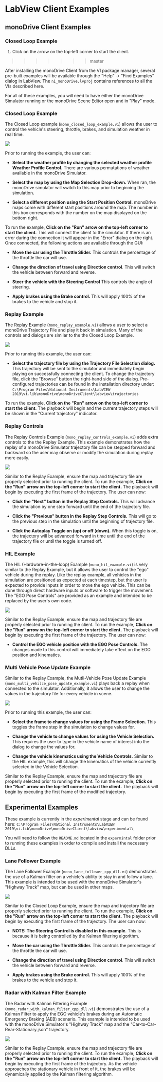 # LabView Client Examples

## monoDrive Client Examples

### Closed Loop Example

1. Click on the arrow on the top&#x2011;left corner to start the client.
>>>>>>> master

After installing the monoDrive Client from the VI package manager, several
pre-built examples will be available through the "Help" -> "Find Examples" 
dialog in LabView. The `ni_monoDrive.lvproj` contains references to all the VIs 
described here.

For all of these examples, you will need to have either the monoDrive Simulator
running or the monoDrive Scene Editor open and in "Play" mode.

### Closed Loop Example

The Closed Loop example (`mono_closed_loop_example.vi`) allows the user to 
control the vehicle's steering, throttle, brakes, and simulation weather in 
real time. 

<div class="img_container">
    <img class='wide_img' src="../imgs/CL_example.png" />
</div>

Prior to running the example, the user can:

* **Select the weather profile by changing the selected weather profile 
Weather Profile Control.** There are various permutations of weather available 
in the monoDrive Simulator. 

* **Select the map by using the Map Selection Drop-down.** When ran, the 
monoDrive simulator will switch to this map prior to beginning the simulation.

* **Select a different position using the Start Position Control.** monoDrive 
maps come with different start positions around the map. The number in 
this box corresponds with the number on the map displayed on the bottom right.

To run the example, **Click on the "Run" arrow on the top-left corner 
to start the client.** This will connect the client to the simulator. If there 
is an error during the connection it will appear in the "Error" dialog on the 
right. Once connected, the following actions are available through the GUI:

* **Move the car using the Throttle Slider.** This controls the percentage of 
the throttle the car will use.

* **Change the direction of travel using Direction control.** This will switch 
the vehicle between forward and reverse.

* **Steer the vehicle with the Steering Control** This controls the angle of 
steering.

* **Apply brakes using the Brake control.** This will apply 100% of the brakes 
to the vehicle and stop it.

### Replay Example

The Replay Example (`mono_replay_example.vi`) allows a user to select a 
monoDrive Trajectory File and play it back in simulation. Many of the controls 
and dialogs are similar to the the Closed Loop Example. 

<div class="img_container">
    <img class='wide_img' src="../imgs/replay_example.png"/>
</div>

Prior to running this example, the user can: 

* **Select the trajectory file by using the Trajectory File Selection dialog.** 
This trajectory will be sent to the simulator and immediately begin playing on 
successfully connecting the client. To change the trajectory file, click the 
"Browse" button the right-hand side of the dialog. Pre-configured trajectories 
can be found in the installation directory under: 
`C:\Program Files\National Instruments\LabVIEW 2019\vi.lib\monoDrive\monoDriveClient\labview\trajectories`

To run the example, **Click on the "Run" arrow on the top-left corner 
to start the client.** The playback will begin and the current trajectory steps
will be shown in the "Current trajectory" indicator.

### Replay Controls

The Replay Controls Example (`mono_replay_controls_example.vi`) adds extra
controls to the the Replay Example. This example demonstrates how the replay
of a monoDrive Simulator trajectory file can be stepped forward and backward
so the user may observe or modify the simulation during replay more easily.

<div class="img_container">
    <img class='wide_img' src="../imgs/replay_controls.png"/>
</div>

Similar to the Replay Example, ensure the map and trajectory file are properly 
selected prior to running the client. To run the example, **Click on the "Run" 
arrow on the top-left corner to start the client.** The playback will begin by
executing the first frame of the trajectory. The user can now:

* **Click the "Next" button in the Replay Step Controls.** This will advance the 
simulation by one step forward until the end of the trajectory file.

* **Click the "Previous" button in the Replay Step Controls.** This will go to
the previous step in the simulation until the beginning of trajectory file.

* **Click the Autoplay Toggle on (up) or off (down).** When this toggle is on, 
the trajectory will be advanced forward in time until the end of the trajectory 
file or until the toggle is turned off.

### HIL Example

The HIL (Hardware-in-the-loop) Example (`mono_hil_example.vi`) is very similar
to the Replay Example, but it allows the user to control the "ego" vehicle
during the replay. Like the replay example, all vehicles in the simulation
are positioned as expected at each timestep, but the user is expected to provide
inputs in order to move the ego vehicle. This can be done through direct 
hardware inputs or software to trigger the movement. The "EGO Pose Controls" are
provided as an example and intended to be replaced by the user's own code.

<div class="img_container">
    <img class='wide_img' src="../imgs/hil_example.png"/>
</div>

Similar to the Replay Example, ensure the map and trajectory file are properly 
selected prior to running the client. To run the example, **Click on the "Run" 
arrow on the top-left corner to start the client.** The playback will begin by
executing the first frame of the trajectory. The user can now:

* **Control the EGO vehicle position with the EGO Pose Controls.** The changes 
made to this control will immediately take effect on the EGO position and 
kinematics.

### Multi Vehicle Pose Update Example

Similar to the Replay Example, the Mutli-Vehicle Pose Update Example 
(`mono_multi_vehilce_pose_update_example.vi`) plays back a replay when connected 
to the simulator. Additionally, it allows the user to change the values in
the trajectory file for every vehicle in scene.

<div class="img_container">
    <img class='wide_img' src="../imgs/multi_vehicle.png"/>
</div>

Prior to running this example, the user can: 

* **Select the frame to change values for using the Frame Selection.** This 
toggles the frame step in the simulation to change values for.

* **Change the vehicle to change values for using the Vehicle Selection.** 
This requires the user to type in the vehicle name of interest into the dialog 
to change the values for.

* **Change the vehicle kinematics using the Vehicle Controls.** Similar to the 
HIL example, this will change the kinematics of the vehicle currently selected 
in the Vehicle Selection.

Similar to the Replay Example, ensure the map and trajectory file are properly 
selected prior to running the client. To run the example, **Click on the "Run" 
arrow on the top-left corner to start the client.** The playback will begin by
executing the first frame of the modified trajectory.

## Experimental Examples

These example is currently in the *experimental* stage and can be found here:
`C:\Program Files\National Instruments\LabVIEW 2019\vi.lib\monoDrive\monoDriveClient\labview\experimental\`

You will need to follow the `README.md` located in the `expermintal` folder 
prior to running these examples in order to compile and install the necessary 
DLLs.

### Lane Follower Example 

The Lane Follower Example (`mono_lane_follower_cpp_dll.vi`) demonstrates the
use of a Kalman filter on a vehicle's ability to stay in and follow a lane. This
example is intended to be used with the monoDrive Simulator's "Highway Track" 
map, but can be used in other maps.

<div class="img_container">
    <img class='wide_img' src="../imgs/lane_follow.png"/>
</div>

Similar to the Closed Loop Example, ensure the map and trajectory file are 
properly selected prior to running the client. To run the example, **Click on 
the "Run" arrow on the top-left corner to start the client.** The playback will 
begin by executing the first frame of the trajectory. The user can now:

* **NOTE: The Steering Control is disabled in this example.** This is because it 
is being controlled by the Kalman filtering algorithm.

* **Move the car using the Throttle Slider.** This controls the percentage of 
the throttle the car will use.

* **Change the direction of travel using Direction control.** This will switch 
the vehicle between forward and reverse.

* **Apply brakes using the Brake control.** This will apply 100% of the brakes 
to the vehicle and stop it.

### Radar with Kalman Filter Example 

The Radar with Kalman Filtering Example 
(`mono_radar_with_kalman_filter_cpp_dll.vi`) demonstrates the use of a Kalman 
Filter to apply the EGO vehicle's brakes during an Automatic Emergency Braking 
(AEB) scenario. This example is intended to be used with the monoDrive 
Simulator's "Highway Track" map and the "Car-to-Car-Rear-Stationary.json" 
trajectory.

<div class="img_container">
    <img class='wide_img' src="../imgs/radar.png"/>
</div>

Similar to the Replay Example, ensure the map and trajectory file are properly 
selected prior to running the client. To run the example, **Click on the "Run" 
arrow on the top-left corner to start the client.** The playback will begin by
executing the first frame of the trajectory. As the vehicle approaches the
stationary vehicle in front of it, the brakes will be dynamically applied by
the Kalman filtering algorithm.
